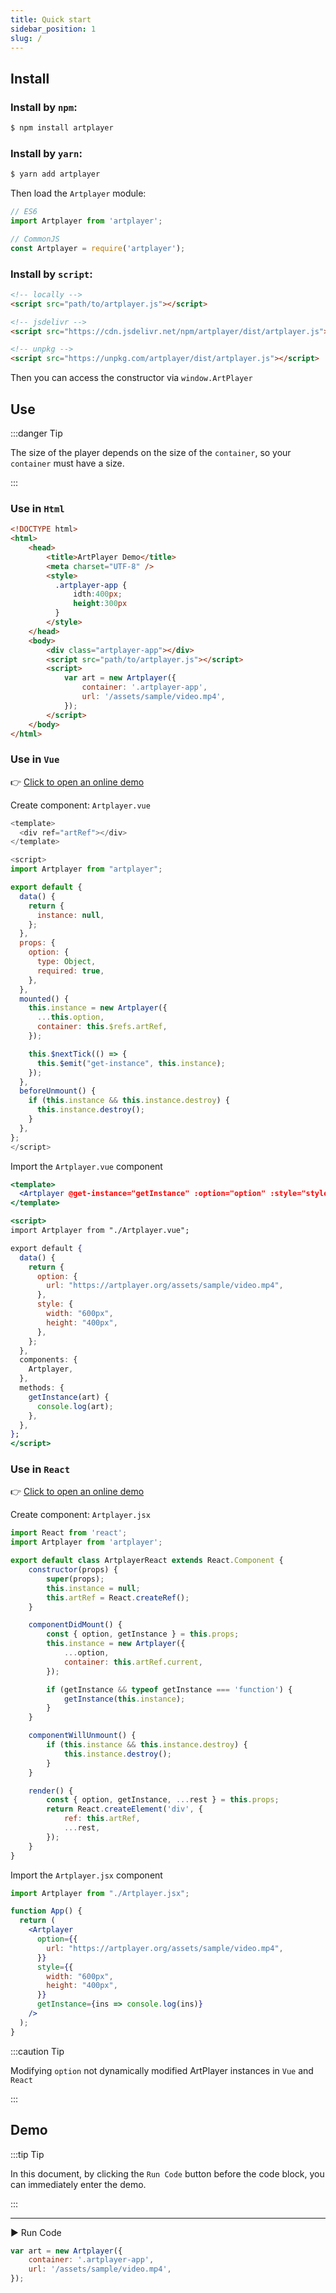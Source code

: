 ```yaml
---
title: Quick start
sidebar_position: 1
slug: /
---
```


## Install

### Install by `npm`:

```bash
$ npm install artplayer
```

### Install by `yarn`:

```bash
$ yarn add artplayer
```

Then load the `Artplayer` module:

```js
// ES6
import Artplayer from 'artplayer';

// CommonJS
const Artplayer = require('artplayer');
```

### Install by `script`:

```html
<!-- locally -->
<script src="path/to/artplayer.js"></script>

<!-- jsdelivr -->
<script src="https://cdn.jsdelivr.net/npm/artplayer/dist/artplayer.js"></script>

<!-- unpkg -->
<script src="https://unpkg.com/artplayer/dist/artplayer.js"></script>
```

Then you can access the constructor via `window.ArtPlayer`


## Use

:::danger Tip

The size of the player depends on the size of the `container`, so your `container` must have a size.

:::

### Use in `Html`

```html
<!DOCTYPE html>
<html>
    <head>
        <title>ArtPlayer Demo</title>
        <meta charset="UTF-8" />
        <style>
          .artplayer-app {
              idth:400px;
              height:300px
          }
        </style>
    </head>
    <body>
        <div class="artplayer-app"></div>
        <script src="path/to/artplayer.js"></script>
        <script>
            var art = new Artplayer({
                container: '.artplayer-app',
                url: '/assets/sample/video.mp4',
            });
        </script>
    </body>
</html>
```

### Use in `Vue`

👉 [Click to open an online demo](https://codesandbox.io/s/artplayer-vue-demo-3lz7m?file=/src/App.vue)

Create component: `Artplayer.vue`

```js
<template>
  <div ref="artRef"></div>
</template>

<script>
import Artplayer from "artplayer";

export default {
  data() {
    return {
      instance: null,
    };
  },
  props: {
    option: {
      type: Object,
      required: true,
    },
  },
  mounted() {
    this.instance = new Artplayer({
      ...this.option,
      container: this.$refs.artRef,
    });

    this.$nextTick(() => {
      this.$emit("get-instance", this.instance);
    });
  },
  beforeUnmount() {
    if (this.instance && this.instance.destroy) {
      this.instance.destroy();
    }
  },
};
</script>
```

Import the `Artplayer.vue` component

```jsx
<template>
  <Artplayer @get-instance="getInstance" :option="option" :style="style" />
</template>

<script>
import Artplayer from "./Artplayer.vue";

export default {
  data() {
    return {
      option: {
        url: "https://artplayer.org/assets/sample/video.mp4",
      },
      style: {
        width: "600px",
        height: "400px",
      },
    };
  },
  components: {
    Artplayer,
  },
  methods: {
    getInstance(art) {
      console.log(art);
    },
  },
};
</script>
```

### Use in `React`

👉 [Click to open an online demo](https://codesandbox.io/s/aged-fire-n74859y9rl?file=/src/index.js)

Create component: `Artplayer.jsx`

```jsx
import React from 'react';
import Artplayer from 'artplayer';

export default class ArtplayerReact extends React.Component {
    constructor(props) {
        super(props);
        this.instance = null;
        this.artRef = React.createRef();
    }

    componentDidMount() {
        const { option, getInstance } = this.props;
        this.instance = new Artplayer({
            ...option,
            container: this.artRef.current,
        });

        if (getInstance && typeof getInstance === 'function') {
            getInstance(this.instance);
        }
    }

    componentWillUnmount() {
        if (this.instance && this.instance.destroy) {
            this.instance.destroy();
        }
    }

    render() {
        const { option, getInstance, ...rest } = this.props;
        return React.createElement('div', {
            ref: this.artRef,
            ...rest,
        });
    }
}
```

Import the `Artplayer.jsx` component

```jsx
import Artplayer from "./Artplayer.jsx";

function App() {
  return (
    <Artplayer
      option={{
        url: "https://artplayer.org/assets/sample/video.mp4",
      }}
      style={{
        width: "600px",
        height: "400px",
      }}
      getInstance={ins => console.log(ins)}
    />
  );
}
```

:::caution Tip

Modifying `option` not dynamically modified ArtPlayer instances in `Vue` and `React`

:::

## Demo

:::tip Tip

In this document, by clicking the `Run Code` button before the code block, you can immediately enter the demo.

:::

----------------------------------------------

<div className="run-code">▶ Run Code</div>

```js
var art = new Artplayer({
    container: '.artplayer-app',
    url: '/assets/sample/video.mp4',
});
```
